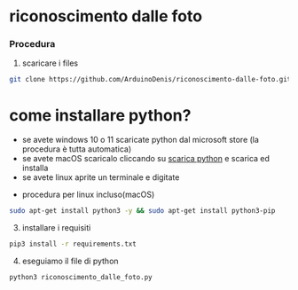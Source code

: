 # riconoscimento dalle foto

### Procedura
1. scaricare i files 

```bash
git clone https://github.com/ArduinoDenis/riconoscimento-dalle-foto.git
```

# come installare python?
- se avete windows 10 o 11 scaricate python dal microsoft store (la procedura è tutta automatica)
- se avete macOS scaricalo cliccando su [scarica python](https://www.python.org/downloads/macos/)  e scarica ed installa
- se avete linux aprite un terminale e digitate

* procedura per linux incluso(macOS)
```bash
sudo apt-get install python3 -y && sudo apt-get install python3-pip
```
3. installare i requisiti

```bash
pip3 install -r requirements.txt
```

4. eseguiamo il file di python

```bash
python3 riconoscimento_dalle_foto.py
```
